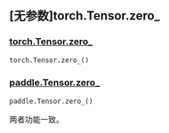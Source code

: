 ## [无参数]torch.Tensor.zero_

### [torch.Tensor.zero_](https://pytorch.org/docs/1.13/generated/torch.Tensor.zero_.html#torch.Tensor.zero_)

```python
torch.Tensor.zero_()
```

### [paddle.Tensor.zero_](https://www.paddlepaddle.org.cn/documentation/docs/zh/develop/api/paddle/Tensor_cn.html#zero-x-name-none)

```python
paddle.Tensor.zero_()
```

两者功能一致。
